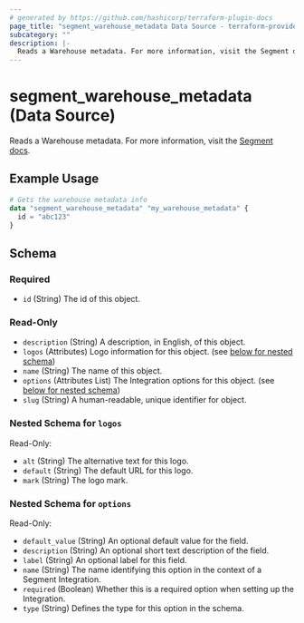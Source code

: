 ```yaml
---
# generated by https://github.com/hashicorp/terraform-plugin-docs
page_title: "segment_warehouse_metadata Data Source - terraform-provider-segment"
subcategory: ""
description: |-
  Reads a Warehouse metadata. For more information, visit the Segment docs https://segment.com/docs/connections/storage/catalog/.
---
```


# segment_warehouse_metadata (Data Source)

Reads a Warehouse metadata. For more information, visit the [Segment docs](https://segment.com/docs/connections/storage/catalog/).

## Example Usage

```terraform
# Gets the warehouse metadata info
data "segment_warehouse_metadata" "my_warehouse_metadata" {
  id = "abc123"
}
```

<!-- schema generated by tfplugindocs -->
## Schema

### Required

- `id` (String) The id of this object.

### Read-Only

- `description` (String) A description, in English, of this object.
- `logos` (Attributes) Logo information for this object. (see [below for nested schema](#nestedatt--logos))
- `name` (String) The name of this object.
- `options` (Attributes List) The Integration options for this object. (see [below for nested schema](#nestedatt--options))
- `slug` (String) A human-readable, unique identifier for object.

<a id="nestedatt--logos"></a>
### Nested Schema for `logos`

Read-Only:

- `alt` (String) The alternative text for this logo.
- `default` (String) The default URL for this logo.
- `mark` (String) The logo mark.


<a id="nestedatt--options"></a>
### Nested Schema for `options`

Read-Only:

- `default_value` (String) An optional default value for the field.
- `description` (String) An optional short text description of the field.
- `label` (String) An optional label for this field.
- `name` (String) The name identifying this option in the context of a Segment Integration.
- `required` (Boolean) Whether this is a required option when setting up the Integration.
- `type` (String) Defines the type for this option in the schema.
